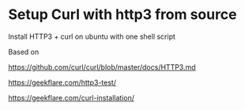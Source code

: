 # Setup Curl with http3 from source
Install HTTP3 + curl on ubuntu with one shell script

Based on 

https://github.com/curl/curl/blob/master/docs/HTTP3.md

https://geekflare.com/http3-test/

https://geekflare.com/curl-installation/
